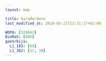 ```yaml
---
layout: map

title: Karađorđevo
last_modified_at: 2018-05-21T23:31:17+02:00

WDPA: [328843]
BioRaS: [406]
geoSrbija:
  L1_183: [94]
  L1_362: [37, 38]
---
```

